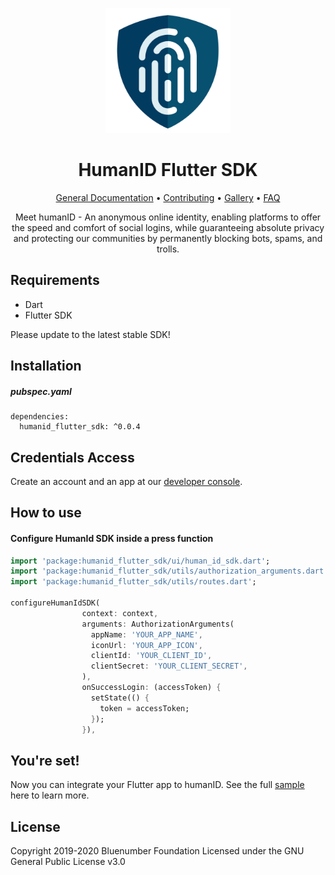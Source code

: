 <p align="center">  
  <img src="https://raw.githubusercontent.com/bluenumberfoundation/humanid-fluttersdk/master/human-id-logo.png" width="200" height="200">
</p>  
  
<h1 align="center">HumanID Flutter SDK</h1>  
  
<p align="center">  
<a href="https://github.com/bluenumberfoundation/humanid-documentation/edit/master/README.md">General Documentation</a> •  
<a href="https://github.com/bluenumberfoundation/humanid-documentation/blob/master/contributing.md">Contributing</a> •   
<a href="https://github.com/bluenumberfoundation/humanid-documentation/blob/master/gallery.md">Gallery</a> •   
<a href="https://github.com/bluenumberfoundation/humanid-documentation/blob/master/faq.md">FAQ</a>  
</p>  
  
<p align="center">  
Meet humanID - An anonymous online identity, enabling platforms to offer the speed and comfort of social logins, while guaranteeing absolute privacy and protecting our communities by permanently blocking bots, spams, and trolls.  
</p>  
  
## Requirements  
- Dart
- Flutter SDK

Please update to the latest stable SDK!
  
  
## Installation  
##### pubspec.yaml  
```
dependencies:
  humanid_flutter_sdk: ^0.0.4
```  
  
## Credentials Access  
  
Create an account and an app at our [developer console](https://developers.human-id.org).  

## How to use  
  
#### Configure HumanId SDK inside a press function

```dart
import 'package:humanid_flutter_sdk/ui/human_id_sdk.dart';
import 'package:humanid_flutter_sdk/utils/authorization_arguments.dart';
import 'package:humanid_flutter_sdk/utils/routes.dart';
  
configureHumanIdSDK(
                context: context,
                arguments: AuthorizationArguments(
                  appName: 'YOUR_APP_NAME',
                  iconUrl: 'YOUR_APP_ICON',
                  clientId: 'YOUR_CLIENT_ID',
                  clientSecret: 'YOUR_CLIENT_SECRET',
                ),
                onSuccessLogin: (accessToken) {
                  setState(() {
                    token = accessToken;
                  });
                }), 
```  
 

## You're set!
Now you can integrate your Flutter app to humanID. See the full [sample](https://github.com/human-internet/humanid-fluttersdk/tree/master/example) here to learn more.

## License
Copyright 2019-2020 Bluenumber Foundation Licensed under the GNU General Public License v3.0
